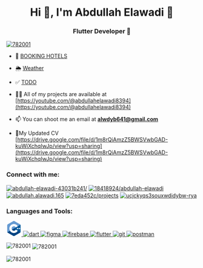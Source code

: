 <h1 align="center">Hi 👋, I'm Abdullah Elawadi 👑</h1>
<h3 align="center">Flutter Developer 💎</h3>

<p align="left"> <a href="https://github.com/ryo-ma/github-profile-trophy"><img src="https://github-profile-trophy.vercel.app/?username=782001" alt="782001" /></a> </p>

- 🏨 [BOOKING HOTELS](https://github.com/782001/Booking-App)

- 🌦️ [Weather](https://github.com/782001/weather-algoriza)

- ✅ [TODO](https://github.com/782001/todo-algoriza)

- 👨‍💻 All of my projects are available at [https://youtube.com/@abdullahelawadi8394](https://youtube.com/@abdullahelawadi8394)

- 📫 You can shoot me an email at **alwdyb641@gmail.com**

- 📄My Updated CV [https://drive.google.com/file/d/1m8rQiAmzZ5BWSVwbGAD-kuWiXchqIwJp/view?usp=sharing](https://drive.google.com/file/d/1m8rQiAmzZ5BWSVwbGAD-kuWiXchqIwJp/view?usp=sharing)

<h3 align="left">Connect with me:</h3>
<p align="left">
<a href="https://linkedin.com/in/abdullah-elawadi-43031b241/" target="blank"><img align="center" src="https://raw.githubusercontent.com/rahuldkjain/github-profile-readme-generator/master/src/images/icons/Social/linked-in-alt.svg" alt="abdullah-elawadi-43031b241/" height="30" width="40" /></a>
<a href="https://stackoverflow.com/users/18418924/abdullah-elawadi" target="blank"><img align="center" src="https://raw.githubusercontent.com/rahuldkjain/github-profile-readme-generator/master/src/images/icons/Social/stack-overflow.svg" alt="18418924/abdullah-elawadi" height="30" width="40" /></a>
<a href="https://fb.com/abdullah.alawadi.165" target="blank"><img align="center" src="https://raw.githubusercontent.com/rahuldkjain/github-profile-readme-generator/master/src/images/icons/Social/facebook.svg" alt="abdullah.alawadi.165" height="30" width="40" /></a>
<a href="https://www.behance.net/7eda452c/projects" target="blank"><img align="center" src="https://raw.githubusercontent.com/rahuldkjain/github-profile-readme-generator/master/src/images/icons/Social/behance.svg" alt="7eda452c/projects" height="30" width="40" /></a>
<a href="https://www.youtube.com/c/ucjckyqs3souxwdidybw-rya" target="blank"><img align="center" src="https://raw.githubusercontent.com/rahuldkjain/github-profile-readme-generator/master/src/images/icons/Social/youtube.svg" alt="ucjckyqs3souxwdidybw-rya" height="30" width="40" /></a>
</p>

<h3 align="left">Languages and Tools:</h3>
<p align="left"> <a href="https://www.w3schools.com/cpp/" target="_blank" rel="noreferrer"> <img src="https://raw.githubusercontent.com/devicons/devicon/master/icons/cplusplus/cplusplus-original.svg" alt="cplusplus" width="40" height="40"/> </a> <a href="https://dart.dev" target="_blank" rel="noreferrer"> <img src="https://www.vectorlogo.zone/logos/dartlang/dartlang-icon.svg" alt="dart" width="40" height="40"/> </a> <a href="https://www.figma.com/" target="_blank" rel="noreferrer"> <img src="https://www.vectorlogo.zone/logos/figma/figma-icon.svg" alt="figma" width="40" height="40"/> </a> <a href="https://firebase.google.com/" target="_blank" rel="noreferrer"> <img src="https://www.vectorlogo.zone/logos/firebase/firebase-icon.svg" alt="firebase" width="40" height="40"/> </a> <a href="https://flutter.dev" target="_blank" rel="noreferrer"> <img src="https://www.vectorlogo.zone/logos/flutterio/flutterio-icon.svg" alt="flutter" width="40" height="40"/> </a> <a href="https://git-scm.com/" target="_blank" rel="noreferrer"> <img src="https://www.vectorlogo.zone/logos/git-scm/git-scm-icon.svg" alt="git" width="40" height="40"/> </a> <a href="https://postman.com" target="_blank" rel="noreferrer"> <img src="https://www.vectorlogo.zone/logos/getpostman/getpostman-icon.svg" alt="postman" width="40" height="40"/> </a> </p>

<p><img align="left" src="https://github-readme-stats.vercel.app/api/top-langs?username=782001&show_icons=true&locale=en&layout=compact" alt="782001" /></p>

<p>&nbsp;<img align="center" src="https://github-readme-stats.vercel.app/api?username=782001&show_icons=true&locale=en" alt="782001" /></p>

<p><img align="center" src="https://github-readme-streak-stats.herokuapp.com/?user=782001&" alt="782001" /></p>


